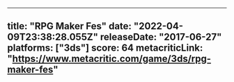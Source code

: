 
---
title: "RPG Maker Fes"
date: "2022-04-09T23:38:28.055Z"
releaseDate: "2017-06-27"
platforms: ["3ds"]
score: 64
metacriticLink: "https://www.metacritic.com/game/3ds/rpg-maker-fes"
---
